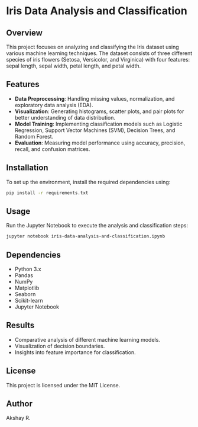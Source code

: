 # Iris Data Analysis and Classification

## Overview
This project focuses on analyzing and classifying the Iris dataset using various machine learning techniques. The dataset consists of three different species of iris flowers (Setosa, Versicolor, and Virginica) with four features: sepal length, sepal width, petal length, and petal width.

## Features
- **Data Preprocessing**: Handling missing values, normalization, and exploratory data analysis (EDA).
- **Visualization**: Generating histograms, scatter plots, and pair plots for better understanding of data distribution.
- **Model Training**: Implementing classification models such as Logistic Regression, Support Vector Machines (SVM), Decision Trees, and Random Forest.
- **Evaluation**: Measuring model performance using accuracy, precision, recall, and confusion matrices.

## Installation
To set up the environment, install the required dependencies using:
```bash
pip install -r requirements.txt
```

## Usage
Run the Jupyter Notebook to execute the analysis and classification steps:
```bash
jupyter notebook iris-data-analysis-and-classification.ipynb
```

## Dependencies
- Python 3.x
- Pandas
- NumPy
- Matplotlib
- Seaborn
- Scikit-learn
- Jupyter Notebook

## Results
- Comparative analysis of different machine learning models.
- Visualization of decision boundaries.
- Insights into feature importance for classification.

## License
This project is licensed under the MIT License.

## Author
Akshay R.
